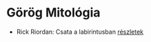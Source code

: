# Görög Mitológia

- Rick Riordan: Csata a labirintusban [részletek](../_details/Rick%20Riordan.md#id_1651)
